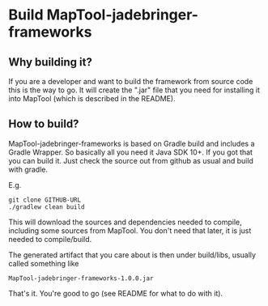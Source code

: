 # Build MapTool-jadebringer-frameworks

## Why building it?

If you are a developer and want to build the framework from source code this is the way to 
go. It will create the ".jar" file that you need for installing it into MapTool (which 
is described in the README).

## How to build?

MapTool-jadebringer-frameworks is based on Gradle build and includes a Gradle Wrapper. 
So basically all you need it Java SDK 10+. If you got that you can build it. Just check 
the source out from github as usual and build with gradle.

E.g.

~~~
git clone GITHUB-URL
./gradlew clean build
~~~

This will download the sources and dependencies needed to compile, including some sources 
from MapTool. You don't need that later, it is just needed to compile/build.

The generated artifact that you care about is then under build/libs, usually called 
something like

~~~
MapTool-jadebringer-frameworks-1.0.0.jar
~~~

That's it. You're good to go (see README for what to do with it).

